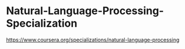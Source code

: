 # Natural-Language-Processing-Specialization
https://www.coursera.org/specializations/natural-language-processing
